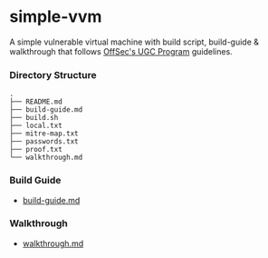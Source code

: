 # simple-vvm

A simple vulnerable virtual machine with build script, build-guide & walkthrough that follows [OffSec's UGC Program](https://www.offsec.com/labs/submit/) guidelines.

### Directory Structure

```
.
├── README.md
├── build-guide.md
├── build.sh
├── local.txt
├── mitre-map.txt
├── passwords.txt
├── proof.txt
└── walkthrough.md
```

### Build Guide

- [build-guide.md](build-guide.md)

### Walkthrough

- [walkthrough.md](walkthrough.md)
